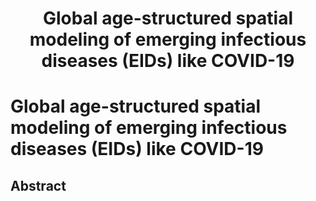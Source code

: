 <div align="center">
  <h1 align="center">Global age-structured spatial modeling of emerging infectious diseases (EIDs) like COVID-19
</h1>
</div>

# Global age-structured spatial modeling of emerging infectious diseases (EIDs) like COVID-19
## Abstract
